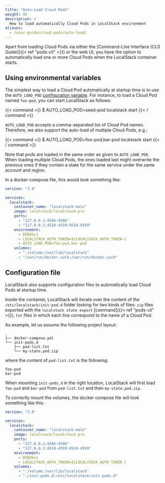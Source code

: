 ```yaml
---
title: "Auto-Load Cloud Pods"
weight: 99
description: >
  How to load automatically Cloud Pods in LocalStack environment
aliases:
  - /user-guide/cloud-pods/auto-load/
---
```


Apart from loading Cloud Pods via either the [Command-Line Interface (CLI) Guide]({{< ref "pods-cli" >}}) or the web UI, you have the option to automatically load one or more Cloud Pods when the LocalStack container starts.

## Using environmental variables

The simplest way to load a Cloud Pod automatically at startup time is to use the `AUTO_LOAD_POD` [configuration variable](https://docs.localstack.cloud/references/configuration/).
For instance, to load a Cloud Pod named `foo-pod`, you can start LocalStack as follows:

{{< command >}}
$ AUTO_LOAD_POD=seed-pod localstack start
{{< / command >}}

`AUTO_LOAD_POD` accepts a comma-separated list of Cloud Pod names. 
Therefore, we also support the auto-load of multiple Cloud Pods, e.g.;

{{< command >}}
$ AUTO_LOAD_POD=foo-pod,bar-pod localstack start
{{< / command >}}

Note that pods are loaded in the same order as given to `AUTO_LOAD_POD`.
When loading multiple Cloud Pods, the ones loaded last might overwrite the previous ones if they contain a state for the same service under the same account and region.

In a docker-compose file, this would look something like:
```yaml
version: "3.8"

services:
  localstack:
    container_name: "localstack-main"
    image: localstack/localstack-pro
    ports:
      - "127.0.0.1:4566:4566"
      - "127.0.0.1:4510-4559:4510-4559"
    environment:
      - DEBUG=1
      - LOCALSTACK_AUTH_TOKEN=${LOCALSTACK_AUTH_TOKEN-}
      - AUTO_LOAD_POD=foo-pod,bar-pod
    volumes:
      - "./volume:/var/lib/localstack"
      - "/var/run/docker.sock:/var/run/docker.sock"
```

## Configuration file

LocalStack also supports configuration files to automatically load Cloud Pods at startup time.

Inside the container, LocalStack will iterate over the content of the `/etc/localstack/init-pod.d` folder looking for two kinds of files: 
`zip` files exported with the `localstack state export` [command]({{< ref "pods-cli" >}}), 
`txt` files in which each line correspond to the name of a Cloud Pod.

As example, let us assume the following project layout:

```console
.
├── docker-compose.yml
└── init-pods.d
    ├── pod-list.txt
    └── my-state.pod.zip
```

where the content of `pod-list.txt` is the following:

```text
foo-pod
bar-pod
```

When mounting `init-pods.d` in the right location, LocalStack will first load `foo-pod` and `bar-pod` from `pod-list.txt` and then `my-state.pod.zip`.

To correctly mount the volumes, the docker compose file will look something like this:

```yaml
version: "3.8"

services:
  localstack:
    container_name: "localstack-main"
    image: localstack/localstack-pro
    ports:
      - "127.0.0.1:4566:4566"
      - "127.0.0.1:4510-4559:4510-4559"
    environment:
      - DEBUG=1
      - LOCALSTACK_AUTH_TOKEN=${LOCALSTACK_AUTH_TOKEN-}
    volumes:
      - "./volume:/var/lib/localstack"
      - "./init-pods.d:/etc/localstack/init-pods.d"
```